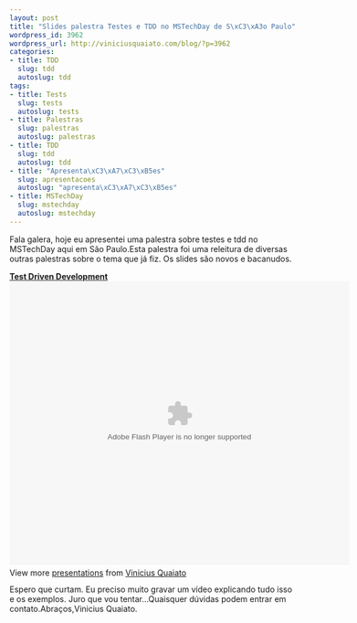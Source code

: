 ```yaml
--- 
layout: post
title: "Slides palestra Testes e TDD no MSTechDay de S\xC3\xA3o Paulo"
wordpress_id: 3962
wordpress_url: http://viniciusquaiato.com/blog/?p=3962
categories: 
- title: TDD
  slug: tdd
  autoslug: tdd
tags: 
- title: Tests
  slug: tests
  autoslug: tests
- title: Palestras
  slug: palestras
  autoslug: palestras
- title: TDD
  slug: tdd
  autoslug: tdd
- title: "Apresenta\xC3\xA7\xC3\xB5es"
  slug: apresentacoes
  autoslug: "apresenta\xC3\xA7\xC3\xB5es"
- title: MSTechDay
  slug: mstechday
  autoslug: mstechday
---
```

Fala galera, hoje eu apresentei uma palestra sobre testes e tdd no MSTechDay aqui em São Paulo.Esta palestra foi uma releitura de diversas outras palestras sobre o tema que já fiz. Os slides são novos e bacanudos.<div style="width:595px" id="__ss_8787608"> **[Test Driven Development](http://www.slideshare.net/viniciusquaiato/test-driven-development-8787608 "Test Driven Development")** <object id="__sse8787608" width="595" height="497"> <param name="movie" value="http://static.slidesharecdn.com/swf/ssplayer2.swf?doc=tdd-110806082454-phpapp02&stripped_title=test-driven-development-8787608&userName=viniciusquaiato" /> <param name="allowFullScreen" value="true" /> <param name="allowScriptAccess" value="always" /> <embed name="__sse8787608" src="http://static.slidesharecdn.com/swf/ssplayer2.swf?doc=tdd-110806082454-phpapp02&stripped_title=test-driven-development-8787608&userName=viniciusquaiato" type="application/x-shockwave-flash" allowscriptaccess="always" allowfullscreen="true" width="595" height="497"></embed> </object> <div style="padding:5px 0 12px"> View more [presentations](http://www.slideshare.net/) from [Vinicius Quaiato](http://www.slideshare.net/viniciusquaiato) </div> </div>Espero que curtam. Eu preciso muito gravar um vídeo explicando tudo isso e os exemplos. Juro que vou tentar...Quaisquer dúvidas podem entrar em contato.Abraços,Vinicius Quaiato.
